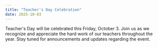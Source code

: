 ```yaml
---
title: "Teacher's Day Celebration"
date: 2025-10-03
---
```


Teacher's Day will be celebrated this Friday, October 3. Join us as we recognize and appreciate the hard work of our teachers throughout the year. Stay tuned for announcements and updates regarding the event.
